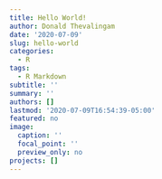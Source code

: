 ```yaml
---
title: Hello World!
author: Donald Thevalingam
date: '2020-07-09'
slug: hello-world
categories:
  - R
tags:
  - R Markdown
subtitle: ''
summary: ''
authors: []
lastmod: '2020-07-09T16:54:39-05:00'
featured: no
image:
  caption: ''
  focal_point: ''
  preview_only: no
projects: []
---
```

